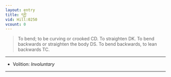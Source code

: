 ```yaml
---
layout: entry
title: དགྱེ་
vid: Hill:0250
vcount: 0
---
```

> To bend; to be curving or crooked CD\. To straighten DK\. To bend backwards or straighten the body DS\. To bend backwards, to lean backwards TC\.

---
* Volition: _Involuntary_

---

